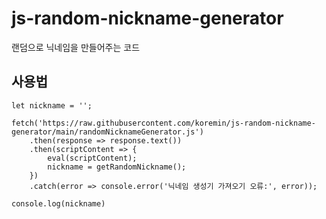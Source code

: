 # js-random-nickname-generator
랜덤으로 닉네임을 만들어주는 코드

## 사용법
```
let nickname = '';

fetch('https://raw.githubusercontent.com/koremin/js-random-nickname-generator/main/randomNicknameGenerator.js')
    .then(response => response.text())
    .then(scriptContent => {
        eval(scriptContent);
        nickname = getRandomNickname();
    })
    .catch(error => console.error('닉네임 생성기 가져오기 오류:', error));

console.log(nickname)
```
